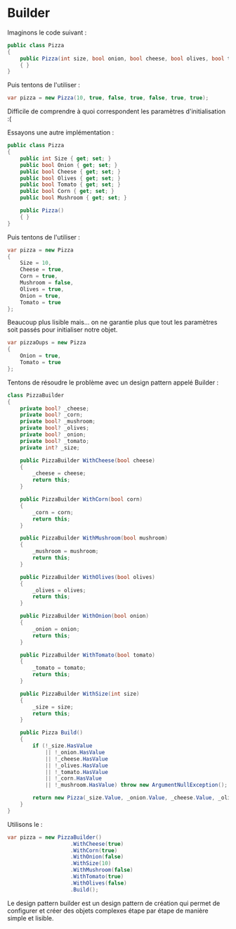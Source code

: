 # Builder

Imaginons le code suivant :

```C#
public class Pizza
{
    public Pizza(int size, bool onion, bool cheese, bool olives, bool tomato, bool corn, bool mushroom)
    { }
}
```

Puis tentons de l'utiliser :

```C#
var pizza = new Pizza(10, true, false, true, false, true, true);
```

Difficile de comprendre à quoi correspondent les paramètres d'initialisation :(

Essayons une autre implémentation :

```C#
public class Pizza
{
    public int Size { get; set; }
    public bool Onion { get; set; }
    public bool Cheese { get; set; }
    public bool Olives { get; set; }
    public bool Tomato { get; set; }
    public bool Corn { get; set; }
    public bool Mushroom { get; set; }

    public Pizza()
    { }
}
```

Puis tentons de l'utiliser :

```C#
var pizza = new Pizza
{
    Size = 10,
    Cheese = true,
    Corn = true,
    Mushroom = false,
    Olives = true,
    Onion = true,
    Tomato = true
};
```

Beaucoup plus lisible mais... on ne garantie plus que tout les paramètres soit passés pour initialiser notre objet.

```C#
var pizzaOups = new Pizza
{
    Onion = true,
    Tomato = true
};
```

Tentons de résoudre le problème avec un design pattern appelé Builder :

```C#
class PizzaBuilder
{
    private bool? _cheese;
    private bool? _corn;
    private bool? _mushroom;
    private bool? _olives;
    private bool? _onion;
    private bool? _tomato;
    private int? _size;

    public PizzaBuilder WithCheese(bool cheese)
    {
        _cheese = cheese;
        return this;
    }

    public PizzaBuilder WithCorn(bool corn)
    {
        _corn = corn;
        return this;
    }

    public PizzaBuilder WithMushroom(bool mushroom)
    {
        _mushroom = mushroom;
        return this;
    }

    public PizzaBuilder WithOlives(bool olives)
    {
        _olives = olives;
        return this;
    }

    public PizzaBuilder WithOnion(bool onion)
    {
        _onion = onion;
        return this;
    }

    public PizzaBuilder WithTomato(bool tomato)
    {
        _tomato = tomato;
        return this;
    }

    public PizzaBuilder WithSize(int size)
    {
        _size = size;
        return this;
    }

    public Pizza Build()
    {
        if (!_size.HasValue
            || !_onion.HasValue
            || !_cheese.HasValue
            || !_olives.HasValue
            || !_tomato.HasValue
            || !_corn.HasValue
            || !_mushroom.HasValue) throw new ArgumentNullException();

        return new Pizza(_size.Value, _onion.Value, _cheese.Value, _olives.Value, _tomato.Value, _corn.Value, _mushroom.Value);
    }
}
```

Utilisons le :

```C#
var pizza = new PizzaBuilder()
                    .WithCheese(true)
                    .WithCorn(true)
                    .WithOnion(false)
                    .WithSize(10)
                    .WithMushroom(false)
                    .WithTomato(true)
                    .WithOlives(false)
                    .Build();
```

Le design pattern builder est un design pattern de création qui permet de configurer et créer des objets complexes étape par étape de manière simple et lisible.